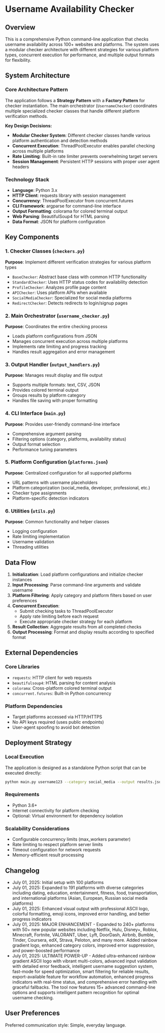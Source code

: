 # Username Availability Checker

## Overview

This is a comprehensive Python command-line application that checks username availability across 100+ websites and platforms. The system uses a modular checker architecture with different strategies for various platform types, concurrent execution for performance, and multiple output formats for flexibility.

## System Architecture

### Core Architecture Pattern
The application follows a **Strategy Pattern** with a **Factory Pattern** for checker instantiation. The main orchestrator (`UsernameChecker`) coordinates multiple specialized checker classes that handle different platform verification methods.

**Key Design Decisions:**
- **Modular Checker System**: Different checker classes handle various platform authentication and detection methods
- **Concurrent Execution**: ThreadPoolExecutor enables parallel checking across multiple platforms
- **Rate Limiting**: Built-in rate limiter prevents overwhelming target servers
- **Session Management**: Persistent HTTP sessions with proper user agent headers

### Technology Stack
- **Language**: Python 3.x
- **HTTP Client**: requests library with session management
- **Concurrency**: ThreadPoolExecutor from concurrent.futures
- **CLI Framework**: argparse for command-line interface
- **Output Formatting**: colorama for colored terminal output
- **Web Parsing**: BeautifulSoup4 for HTML parsing
- **Data Format**: JSON for platform configuration

## Key Components

### 1. Checker Classes (`checkers.py`)
**Purpose**: Implement different verification strategies for various platform types
- `BaseChecker`: Abstract base class with common HTTP functionality
- `StandardChecker`: Uses HTTP status codes for availability detection
- `ProfileChecker`: Analyzes profile page content
- `APIChecker`: Uses platform APIs when available
- `SocialMediaChecker`: Specialized for social media platforms
- `RedirectChecker`: Detects redirects to login/signup pages

### 2. Main Orchestrator (`username_checker.py`)
**Purpose**: Coordinates the entire checking process
- Loads platform configurations from JSON
- Manages concurrent execution across multiple platforms
- Implements rate limiting and progress tracking
- Handles result aggregation and error management

### 3. Output Handler (`output_handlers.py`)
**Purpose**: Manages result display and file output
- Supports multiple formats: text, CSV, JSON
- Provides colored terminal output
- Groups results by platform category
- Handles file saving with proper formatting

### 4. CLI Interface (`main.py`)
**Purpose**: Provides user-friendly command-line interface
- Comprehensive argument parsing
- Filtering options (category, platforms, availability status)
- Output format selection
- Performance tuning parameters

### 5. Platform Configuration (`platforms.json`)
**Purpose**: Centralized configuration for all supported platforms
- URL patterns with username placeholders
- Platform categorization (social_media, developer, professional, etc.)
- Checker type assignments
- Platform-specific detection indicators

### 6. Utilities (`utils.py`)
**Purpose**: Common functionality and helper classes
- Logging configuration
- Rate limiting implementation
- Username validation
- Threading utilities

## Data Flow

1. **Initialization**: Load platform configurations and initialize checker instances
2. **Input Processing**: Parse command-line arguments and validate username
3. **Platform Filtering**: Apply category and platform filters based on user preferences
4. **Concurrent Execution**: 
   - Submit checking tasks to ThreadPoolExecutor
   - Apply rate limiting before each request
   - Execute appropriate checker strategy for each platform
5. **Result Collection**: Aggregate results from all completed checks
6. **Output Processing**: Format and display results according to specified format

## External Dependencies

### Core Libraries
- `requests`: HTTP client for web requests
- `beautifulsoup4`: HTML parsing for content analysis
- `colorama`: Cross-platform colored terminal output
- `concurrent.futures`: Built-in Python concurrency

### Platform Dependencies
- Target platforms accessed via HTTP/HTTPS
- No API keys required (uses public endpoints)
- User-agent spoofing to avoid bot detection

## Deployment Strategy

### Local Execution
The application is designed as a standalone Python script that can be executed directly:
```bash
python main.py username123 --category social_media --output results.json
```

### Requirements
- Python 3.6+
- Internet connectivity for platform checking
- Optional: Virtual environment for dependency isolation

### Scalability Considerations
- Configurable concurrency limits (max_workers parameter)
- Rate limiting to respect platform server limits
- Timeout configuration for network requests
- Memory-efficient result processing

## Changelog
- July 01, 2025: Initial setup with 100 platforms
- July 01, 2025: Expanded to 191 platforms with diverse categories including dating, education, entertainment, fitness, food, transportation, and international platforms (Asian, European, Russian social media platforms)
- July 01, 2025: Enhanced visual output with professional ASCII logo, colorful formatting, emoji icons, improved error handling, and better progress indicators
- July 01, 2025: MAJOR ENHANCEMENT - Expanded to 240+ platforms with 50+ new popular websites including Netflix, Hulu, Disney+, Roblox, Minecraft, Fortnite, VALORANT, Uber, Lyft, DoorDash, Airbnb, Bumble, Tinder, Coursera, edX, Strava, Peloton, and many more. Added rainbow gradient logo, enhanced category colors, improved error suppression, and power-boosted performance
- July 01, 2025: ULTIMATE POWER-UP - Added ultra-enhanced rainbow gradient ASCII logo with vibrant multi-colors, advanced input validation with detailed error feedback, intelligent username suggestion system, fast-mode for speed optimization, smart filtering for reliable results, export-available feature for workflow automation, enhanced progress indicators with real-time status, and comprehensive error handling with graceful fallbacks. The tool now features 15+ advanced command-line options and supports intelligent pattern recognition for optimal username checking.

## User Preferences

Preferred communication style: Simple, everyday language.